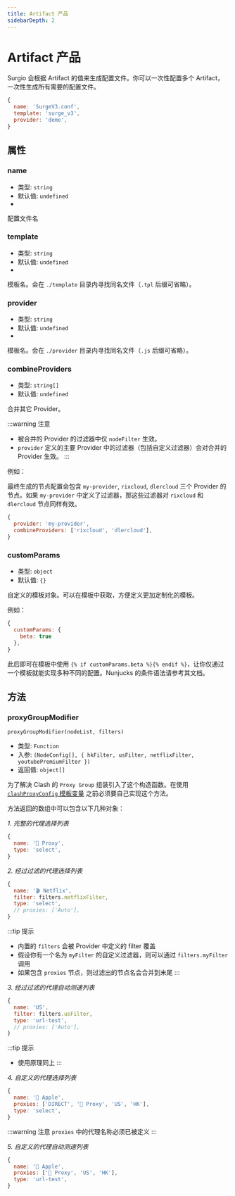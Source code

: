 ```yaml
---
title: Artifact 产品
sidebarDepth: 2
---
```


# Artifact 产品

Surgio 会根据 Artifact 的值来生成配置文件。你可以一次性配置多个 Artifact，一次性生成所有需要的配置文件。

```js
{
  name: 'SurgeV3.conf',
  template: 'surge_v3',
  provider: 'demo',
}
```

## 属性

### name

- 类型: `string`
- 默认值: `undefined`
- <Badge text="必须" vertical="middle" />

配置文件名

### template

- 类型: `string`
- 默认值: `undefined`
- <Badge text="必须" vertical="middle" />

模板名。会在 `./template` 目录内寻找同名文件（`.tpl` 后缀可省略）。

### provider

- 类型: `string`
- 默认值: `undefined`
- <Badge text="必须" vertical="middle" />

模板名。会在 `./provider` 目录内寻找同名文件（`.js` 后缀可省略）。

### combineProviders

- 类型: `string[]`
- 默认值: `undefined`

合并其它 Provider。

:::warning 注意
- 被合并的 Provider 的过滤器中仅 `nodeFilter` 生效。
- `provider` 定义的主要 Provider 中的过滤器（包括自定义过滤器）会对合并的 Provider 生效。
:::

例如：

最终生成的节点配置会包含 `my-provider`, `rixcloud`, `dlercloud` 三个 Provider 的节点。如果 `my-provider` 中定义了过滤器，那这些过滤器对 `rixcloud` 和 `dlercloud` 节点同样有效。

```js
{
  provider: 'my-provider',
  combineProviders: ['rixcloud', 'dlercloud'],
}
```

### customParams

- 类型: `object`
- 默认值: `{}`

自定义的模板对象。可以在模板中获取，方便定义更加定制化的模板。

例如：

```js
{
  customParams: {
    beta: true
  },
}
```

此后即可在模板中使用 `{% if customParams.beta %}{% endif %}`，让你仅通过一个模板就能实现多种不同的配置。Nunjucks 的条件语法请参考其文档。

## 方法

### proxyGroupModifier

`proxyGroupModifier(nodeList, filters)`

- 类型: `Function`
- 入参: `(NodeConfig[], { hkFilter, usFilter, netflixFilter, youtubePremiumFilter })`
- 返回值: `object[]`

为了解决 Clash 的 `Proxy Group` 组装引入了这个构造函数。在使用 [`clashProxyConfig` 模板变量](/guide/custom-template#clashproxyconfig) 之前必须要自己实现这个方法。

方法返回的数组中可以包含以下几种对象：

*1. 完整的代理选择列表*

```js
{
  name: '🚀 Proxy',
  type: 'select',
}
```

*2. 经过过滤的代理选择列表*

```js
{
  name: '🎬 Netflix',
  filter: filters.netflixFilter,
  type: 'select',
  // proxies: ['Auto'],
}
```

:::tip 提示
- 内置的 `filters` 会被 Provider 中定义的 filter 覆盖
- 假设你有一个名为 `myFilter` 的自定义过滤器，则可以通过 `filters.myFilter` 调用
- 如果包含 `proxies` 节点，则过滤出的节点名会合并到末尾
:::

*3. 经过过滤的代理自动测速列表*

```js
{
  name: 'US',
  filter: filters.usFilter,
  type: 'url-test',
  // proxies: ['Auto'],
}
```

:::tip 提示
- 使用原理同上
:::

*4. 自定义的代理选择列表*

```js
{
  name: '🍎 Apple',
  proxies: ['DIRECT', '🚀 Proxy', 'US', 'HK'],
  type: 'select',
}
```

:::warning 注意
`proxies` 中的代理名称必须已被定义
:::

*5. 自定义的代理自动测速列表*

```js
{
  name: '🍎 Apple',
  proxies: ['🚀 Proxy', 'US', 'HK'],
  type: 'url-test',
}
```
